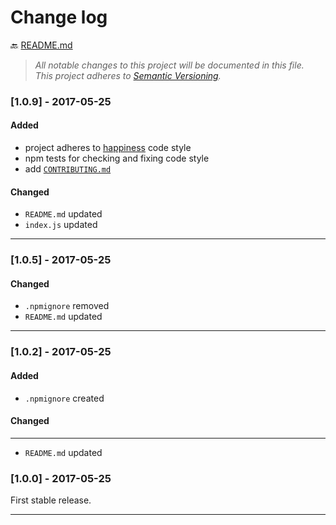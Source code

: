 # Change log

:back: [README.md](./README.md)

> _All notable changes to this project will be documented in this file._  
> _This project adheres to [Semantic Versioning](http://semver.org/)._


### [1.0.9] - 2017-05-25

#### Added

- project adheres to [happiness](https://github.com/JedWatson/happiness) code style
- npm tests for checking and fixing code style
- add [`CONTRIBUTING.md`](https://github.com/dutchenkoOleg/gulp-not-supported-file/blob/master/CONTRIBUTING.md)

#### Changed

- `README.md` updated
- `index.js` updated

---


### [1.0.5] - 2017-05-25

#### Changed

- `.npmignore` removed
- `README.md` updated

---


### [1.0.2] - 2017-05-25

#### Added

- `.npmignore` created

#### Changed

---


- `README.md` updated

### [1.0.0] - 2017-05-25

First stable release.

---
